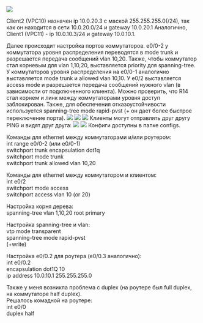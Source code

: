 ![](images/schema.png)

Client2 (VPC10) назначен ip 10.0.20.3 с маской 255.255.255.0(/24), так как он находится в сети 10.0.20.0/24 и gateway 10.0.20.1 
Аналогично, Client1 (VPC11) - ip 10.0.10.3/24 и gateway 10.0.10.1.

Далее происходит настройка портов коммутаторов. 
e0/0-2 у коммутатора уровня распределения переводятся в mode trunk и разрешается передача сообщений vlan 10,20. Также, чтобы коммутатор стал корневым для vlan 1,10,20, выставляется priority для spanning-tree.
У коммутаторов уровня распределения на e0/0-1 аналогично выставляется mode trunk и allowed vlan 10,10. У e0/2 выставляется access mode и разрешается передача сообщений нужного vlan (в зависимости от подключенного клиента).
Можно проверить, что R14 стал корнем и линк между коммутаторами уровня доступ заблокирован. Также, для обеспечения отказоустойчивости используется spanning-tree mode rapid-pvst (+ он дает более быстрое переключение порта).
![](images/14.png)
![](images/16.png)
![](images/17.png)
Клиенты могут отправлять друг другу PING и видят друг друга:
![](images/10.png)
![](images/11.png)
Конфиги доступны в папке configs.

Команды для ethernet между коммутаторами и/или роутером:  
int range e0/0-2 (или e0/0-1)  
switchport trunk encapsulation dot1q  
switchport mode trunk  
switchport trunk allowed vlan 10,20

Команды для ethernet между коммутатором и клиентом:  
int e0/2  
switchport mode access  
switchport access vlan 10 (or 20)  

Настройка корня дерева:  
spanning-tree vlan 1,10,20 root primary 

Настройка spanning-tree и vlan:  
vtp mode transparent  
spanning-tree mode rapid-pvst  
(+write)  

Настройка e0/0.2 для роутера (e0/0.3 аналогично):  
int e0/0.2  
encapsulation dot1Q 10  
ip address 10.0.10.1 255.255.255.0  

Также у меня возникла проблема с duplex (на роутере был full duplex, на коммутаторе half duplex).  
Решалось комадной на роутере:  
int e0/0  
duplex half  